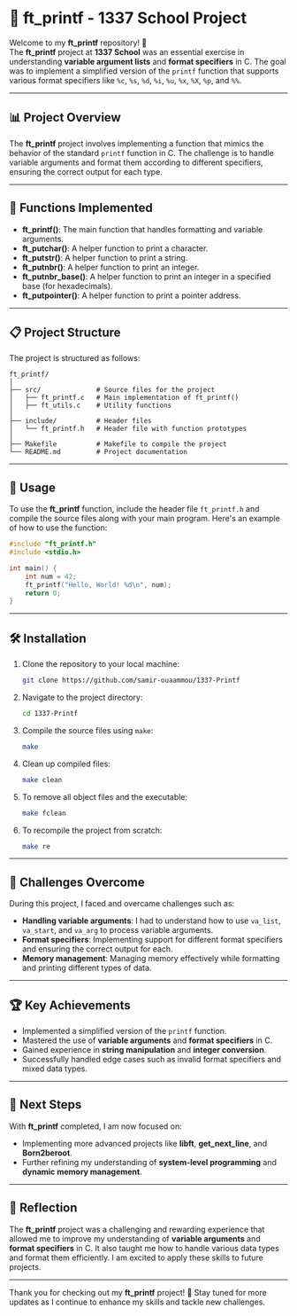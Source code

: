 
# 📝 **ft_printf - 1337 School Project**

Welcome to my **ft_printf** repository! 🚀  
The **ft_printf** project at **1337 School** was an essential exercise in understanding **variable argument lists** and **format specifiers** in C. The goal was to implement a simplified version of the `printf` function that supports various format specifiers like `%c`, `%s`, `%d`, `%i`, `%u`, `%x`, `%X`, `%p`, and `%%`.

---

## 📊 **Project Overview**

The **ft_printf** project involves implementing a function that mimics the behavior of the standard `printf` function in C. The challenge is to handle variable arguments and format them according to different specifiers, ensuring the correct output for each type.

---

## 🔧 **Functions Implemented**

- **ft_printf()**: The main function that handles formatting and variable arguments.
- **ft_putchar()**: A helper function to print a character.
- **ft_putstr()**: A helper function to print a string.
- **ft_putnbr()**: A helper function to print an integer.
- **ft_putnbr_base()**: A helper function to print an integer in a specified base (for hexadecimals).
- **ft_putpointer()**: A helper function to print a pointer address.

---

## 📋 **Project Structure**

The project is structured as follows:

```
ft_printf/
│
├── src/              # Source files for the project
│   ├── ft_printf.c   # Main implementation of ft_printf()
│   ├── ft_utils.c    # Utility functions
│
├── include/          # Header files
│   └── ft_printf.h   # Header file with function prototypes
│
├── Makefile          # Makefile to compile the project
└── README.md         # Project documentation
```

---

## 📂 **Usage**

To use the **ft_printf** function, include the header file `ft_printf.h` and compile the source files along with your main program. Here's an example of how to use the function:

```c
#include "ft_printf.h"
#include <stdio.h>

int main() {
    int num = 42;
    ft_printf("Hello, World! %d\n", num);
    return 0;
}
```

---

## 🛠️ **Installation**

1. Clone the repository to your local machine:
   ```bash
   git clone https://github.com/samir-ouaammou/1337-Printf
   ```

2. Navigate to the project directory:
   ```bash
   cd 1337-Printf
   ```

3. Compile the source files using `make`:
   ```bash
   make
   ```

4. Clean up compiled files:
   ```bash
   make clean
   ```

5. To remove all object files and the executable:
   ```bash
   make fclean
   ```

6. To recompile the project from scratch:
   ```bash
   make re
   ```

---

## 🎯 **Challenges Overcome**

During this project, I faced and overcame challenges such as:
- **Handling variable arguments**: I had to understand how to use `va_list`, `va_start`, and `va_arg` to process variable arguments.
- **Format specifiers**: Implementing support for different format specifiers and ensuring the correct output for each.
- **Memory management**: Managing memory effectively while formatting and printing different types of data.

---

## 🏆 **Key Achievements**

- Implemented a simplified version of the `printf` function.
- Mastered the use of **variable arguments** and **format specifiers** in C.
- Gained experience in **string manipulation** and **integer conversion**.
- Successfully handled edge cases such as invalid format specifiers and mixed data types.

---

## 🚀 **Next Steps**

With **ft_printf** completed, I am now focused on:
- Implementing more advanced projects like **libft**, **get_next_line**, and **Born2beroot**.
- Further refining my understanding of **system-level programming** and **dynamic memory management**.

---

## 🌟 **Reflection**

The **ft_printf** project was a challenging and rewarding experience that allowed me to improve my understanding of **variable arguments** and **format specifiers** in C. It also taught me how to handle various data types and format them efficiently. I am excited to apply these skills to future projects.

---

Thank you for checking out my **ft_printf** project! 🚀 Stay tuned for more updates as I continue to enhance my skills and tackle new challenges.
